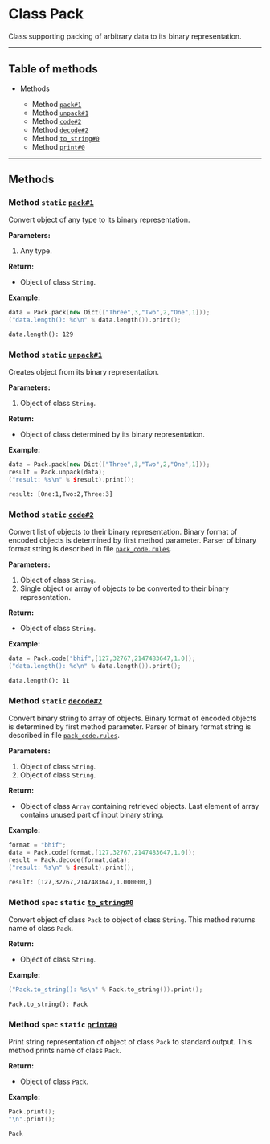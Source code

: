 # Class Pack

Class supporting packing of arbitrary data to its binary
representation.

-----

## Table of methods

* Methods

  * Method [`pack#1`](#pack%231)
  * Method [`unpack#1`](#unpack%231)
  * Method [`code#2`](#code%232)
  * Method [`decode#2`](#decode%232)
  * Method [`to_string#0`](#to_string%230)
  * Method [`print#0`](#print%230)

-----

## Methods

<a name="pack#1" />

### Method `static` [`pack#1`](https://github.com/izuzanak/uclang/blob/master/uclang/../uclang/mods/pack_uclm/source_files/pack_module.cc#L271)

Convert object of any type to its binary representation.

**Parameters:**

1. Any type.

**Return:**

* Object of class `String`.

**Example:**

```cpp
data = Pack.pack(new Dict(["Three",3,"Two",2,"One",1]));
("data.length(): %d\n" % data.length()).print();
```
```
data.length(): 129
```

<a name="unpack#1" />

### Method `static` [`unpack#1`](https://github.com/izuzanak/uclang/blob/master/uclang/../uclang/mods/pack_uclm/source_files/pack_module.cc#L392)

Creates object from its binary representation.

**Parameters:**

1. Object of class `String`.

**Return:**

* Object of class determined by its binary representation.

**Example:**

```cpp
data = Pack.pack(new Dict(["Three",3,"Two",2,"One",1]));
result = Pack.unpack(data);
("result: %s\n" % $result).print();
```
```
result: [One:1,Two:2,Three:3]
```

<a name="code#2" />

### Method `static` [`code#2`](https://github.com/izuzanak/uclang/blob/master/uclang/../uclang/mods/pack_uclm/source_files/pack_module.cc#L590)

Convert list of objects to their binary representation. Binary format of
encoded objects is determined by first method parameter. Parser
of binary format string is described in file
[`pack_code.rules`](https://github.com/izuzanak/uclang/blob/master/uclang/parsers/pack_code/pack_code.rules).

**Parameters:**

1. Object of class `String`.
2. Single object or array of objects to be converted to their binary representation.

**Return:**

* Object of class `String`.

**Example:**

```cpp
data = Pack.code("bhif",[127,32767,2147483647,1.0]);
("data.length(): %d\n" % data.length()).print();
```
```
data.length(): 11
```

<a name="decode#2" />

### Method `static` [`decode#2`](https://github.com/izuzanak/uclang/blob/master/uclang/../uclang/mods/pack_uclm/source_files/pack_module.cc#L1034)

Convert binary string to array of objects. Binary format of encoded objects
is determined by first method parameter. Parser of binary format string is
described in file
[`pack_code.rules`](https://github.com/izuzanak/uclang/blob/master/uclang/parsers/pack_code/pack_code.rules).

**Parameters:**

1. Object of class `String`.
2. Object of class `String`.

**Return:**

* Object of class `Array` containing retrieved objects. Last element of
array contains unused part of input binary string.

**Example:**

```cpp
format = "bhif";
data = Pack.code(format,[127,32767,2147483647,1.0]);
result = Pack.decode(format,data);
("result: %s\n" % $result).print();
```
```
result: [127,32767,2147483647,1.000000,]
```

<a name="to_string#0" />

### Method `spec` `static` [`to_string#0`](https://github.com/izuzanak/uclang/blob/master/uclang/../uclang/mods/pack_uclm/source_files/pack_module.cc#L1409)

Convert object of class `Pack` to object of class `String`.
This method returns name of class `Pack`.

**Return:**

* Object of class `String`.

**Example:**

```cpp
("Pack.to_string(): %s\n" % Pack.to_string()).print();
```
```
Pack.to_string(): Pack
```

<a name="print#0" />

### Method `spec` `static` [`print#0`](https://github.com/izuzanak/uclang/blob/master/uclang/../uclang/mods/pack_uclm/source_files/pack_module.cc#L1418)

Print string representation of object of class `Pack` to standard output.
This method prints name of class `Pack`.

**Return:**

* Object of class `Pack`.

**Example:**

```cpp
Pack.print();
"\n".print();
```
```
Pack
```
